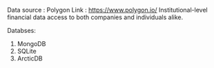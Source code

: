Data source : Polygon
Link :  https://www.polygon.io/
Institutional-level financial data access to both companies and individuals alike.

Databses:
1. MongoDB
2. SQLite
3. ArcticDB